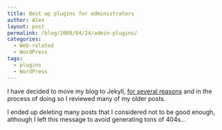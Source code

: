 ```yaml
---
title: Best wp plugins for administrators
author: Alex
layout: post
permalink: /blog/2008/04/24/admin-plugins/
categories:
  - Web-related
  - WordPress
tags:
  - plugins
  - WordPress
---
```

 

I have decided to move my blog to Jekyll, [for several reasons](http://carlboettiger.info/2012/05/01/Jekyll-vs-Wordpress.html) and in the process of doing so I reviewed many of my older posts.

I ended up deleting many posts that I considered not to be good enough, although I left this message to avoid generating tons of 404s... 